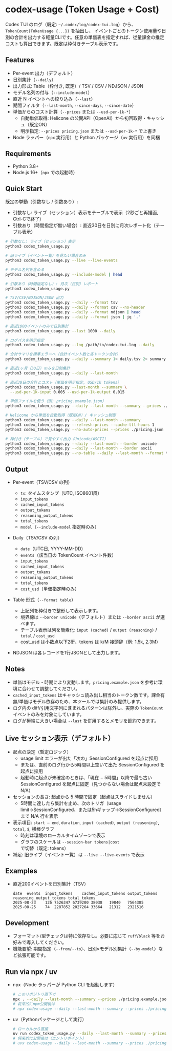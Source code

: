 # codex-usage (Token Usage + Cost)

Codex TUI のログ（既定: `~/.codex/log/codex-tui.log`）から、`TokenCount(TokenUsage {...})` を抽出し、
イベントごとのトークン使用量や日別の合計を出力する軽量CLIです。任意の単価表を指定すれば、従量課金の推定コストも算出できます。既定は枠付きテーブル表示です。

## Features
- Per-event 出力（デフォルト）
- 日別集計（`--daily`）
- 出力形式: Table（枠付き, 既定）/ TSV / CSV / NDJSON / JSON
- モデル名列の付与（`--include-model`）
- 直近 N イベントへの絞り込み（`--last`）
- 期間フィルタ（`--last-month`, `--since-days`, `--since-date`）
- 単価からのコスト計算（`--prices` または `--usd-per-1k-*`）
  - 自動単価取得: Helicone の公開API（OpenAI）から初回取得・キャッシュ（既定ON）
  - 明示指定: `--prices pricing.json` または `--usd-per-1k-*` で上書き
- Node ラッパー（`npx` 実行用）と Python パッケージ（`uv` 実行用）を同梱

## Requirements
- Python 3.8+
- Node.js 16+（`npx` での起動時）

## Quick Start
既定の挙動（引数なし / 引数あり）:
- 引数なし: ライブ（セッション）表示をテーブルで表示（2秒ごと再描画, Ctrl-Cで終了）
- 引数あり（時間指定が無い場合）: 直近30日を日別に月次レポート化（テーブル表示）
```bash
# 引数なし: ライブ（セッション）表示
python3 codex_token_usage.py

# 旧ライブ（イベント一覧）を見たい場合のみ
python3 codex_token_usage.py --live --live-events

# モデル名列を含める
python3 codex_token_usage.py --include-model | head

# 引数あり（時間指定なし）: 月次（日別）レポート
python3 codex_token_usage.py

# TSV/CSV/NDJSON/JSON 出力
python3 codex_token_usage.py --daily --format tsv
python3 codex_token_usage.py --daily --format csv --no-header
python3 codex_token_usage.py --daily --format ndjson | head
python3 codex_token_usage.py --daily --format json | jq '.'

# 直近1000イベントのみで日別集計
python3 codex_token_usage.py --last 1000 --daily

# ログパスを明示指定
python3 codex_token_usage.py --log /path/to/codex-tui.log --daily

# 合計サマリを標準エラーへ（合計イベント数と各トークン合計）
python3 codex_token_usage.py --daily --summary 1> daily.tsv 2> summary.txt

# 直近1ヶ月（30日）のみを日別集計
python3 codex_token_usage.py --daily --last-month

# 直近30日の合計とコスト（単価を明示指定, USD/1k tokens）
python3 codex_token_usage.py --last-month --summary \
  --usd-per-1k-input 0.005 --usd-per-1k-output 0.015

# 単価ファイルを使う（例: pricing.example.json）
python3 codex_token_usage.py --daily --last-month --summary --prices ./pricing.example.json

# Helicone から単価を自動取得（既定ON）/ キャッシュ制御
python3 codex_token_usage.py --daily --last-month --summary                 # 初回のみ取得し~/.cacheに保存
python3 codex_token_usage.py --refresh-prices --cache-ttl-hours 1          # 強制更新 / TTL変更
python3 codex_token_usage.py --no-auto-prices --prices ./pricing.json      # 自動取得を無効化

# 枠付き（テーブル）で見やすく出力（Unicode/ASCII）
python3 codex_token_usage.py --daily --last-month --border unicode
python3 codex_token_usage.py --daily --last-month --border ascii
python3 codex_token_usage.py --no-table --daily --last-month --format tsv  # テーブル無効化
```

## Output
- Per-event（TSV/CSV の列）
  - `ts`: タイムスタンプ（UTC, ISO8601風）
  - `input_tokens`
  - `cached_input_tokens`
  - `output_tokens`
  - `reasoning_output_tokens`
  - `total_tokens`
  - `model`（`--include-model` 指定時のみ）

- Daily（TSV/CSV の列）
  - `date`（UTC日, YYYY-MM-DD）
  - `events`（該当日の TokenCount イベント件数）
  - `input_tokens`
  - `cached_input_tokens`
  - `output_tokens`
  - `reasoning_output_tokens`
  - `total_tokens`
  - `cost_usd`（単価指定時のみ）

- Table 形式（`--format table`）
  - 上記列を枠付きで整形して表示します。
  - 境界線は `--border unicode`（デフォルト）または `--border ascii` が選べます。
  - テーブル表示は列を簡素化: `input (cached)` / `output (reasoning)` / `total` / `cost_usd`
  - cost_usd は小数点以下2桁、tokens は k/M 接頭辞（例: 1.5k, 2.3M）

- NDJSON は各レコードを1行JSONとして出力します。

## Notes
- 単価はモデル・時期により変動します。`pricing.example.json` を参考に環境に合わせて調整してください。
- `cached_input_tokens` はキャッシュ読み出し相当のトークン数です。課金有無/単価はモデル依存のため、本ツールでは集計のみ提供します。
- ログ内の diff/引用文字列に含まれるパターンは除外し、実際の `TokenCount` イベントのみを対象にしています。
- ログが極端に大きい場合は `--last` を併用するとメモリを節約できます。

## Live セッション表示（デフォルト）
- 起点の決定（暫定ロジック）
  - usage limit エラーが出た「次の」SessionConfigured を起点に採用
  - または、直前のログ行から5時間以上空いて出た SessionConfigured を起点に採用
  - 起動時に起点が未確定のときは、「現在 − 5時間」以降で最も古い SessionConfigured を起点に固定（見つからない場合は起点未設定で N/A）
- セッションの長さ: 起点から 5 時間で固定（起点はスライドしません）
  - 5時間に達したら集計を止め、次のトリガ（usage limit→SessionConfigured、または5hギャップ→SessionConfigured）まで N/A 行を表示
- 表示項目: `start — end`, `duration`, `input (cached)`, `output (reasoning)`, `total`, `$`, 横棒グラフ
  - 時刻は環境のローカルタイムゾーンで表示
  - グラフのスケールは `--session-bar tokens|cost` で切替（既定: tokens）
- 補足: 旧ライブ（イベント一覧）は `--live --live-events` で表示

## Examples
- 直近200イベントを日別集計（TSV）
  ```
  date	events	input_tokens	cached_input_tokens	output_tokens	reasoning_output_tokens	total_tokens
  2025-08-23	126	7526347	6739200	38038	19840	7564385
  2025-08-25	74	2287852	2027264	33664	21312	2321516
  ```

## Development
- フォーマット/型チェックは特に依存なし。必要に応じて `ruff`/`black` 等をお好みで導入してください。
- 機能要望: 期間指定（`--from/--to`）、日別×モデル別集計（`--by-model`）など拡張可能です。

## Run via npx / uv
- npx（Node ラッパーが Python CLI を起動します）
  ```bash
  # このリポジトリ直下で
  npx . --daily --last-month --summary --prices ./pricing.example.json
  # 将来的にnpm公開後は
  # npx codex-usage --daily --last-month --summary --prices ./pricing.json
  ```

- uv（Pythonパッケージとして実行）
  ```bash
  # ローカルから直接
  uv run codex_token_usage.py --daily --last-month --summary --prices ./pricing.example.json
  # 将来的に公開後は（エントリポイント）
  # uvx codex-usage --daily --last-month --summary --prices ./pricing.json
  ```
